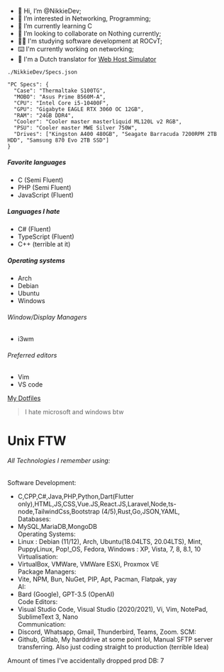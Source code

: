 - 👋 Hi, I’m @NikkieDev;
- 👀 I’m interested in Networking, Programming;
- 🌱 I’m currently learning C
- 💞️ I’m looking to collaborate on Nothing currently;
- 👩‍🎓 I'm studying software development at ROCvT;
- ⌨️ I'm currently working on networking;
- 💬 I'm a Dutch translator for [Web Host Simulator](https://ko-fi.com/WebHostSimulator)
  
`./NikkieDev/Specs.json`
```
"PC Specs": {
  "Case": "Thermaltake S100TG",
  "MOBO": "Asus Prime B560M-A",
  "CPU": "Intel Core i5-10400F",
  "GPU": "Gigabyte EAGLE RTX 3060 OC 12GB",
  "RAM": "24GB DDR4",
  "Cooler": "Cooler master masterliquid ML120L v2 RGB",
  "PSU": "Cooler master MWE Silver 750W",
  "Drives": ["Kingston A400 480GB", "Seagate Barracuda 7200RPM 2TB HDD", "Samsung 870 Evo 2TB SSD"]
}
```

##### Favorite languages
* C (Semi Fluent)
* PHP (Semi Fluent)
* JavaScript (Fluent)


##### Languages I hate
* C# (Fluent)
* TypeScript (Fluent)
* C++ (terrible at it)

##### Operating systems
* Arch
* Debian
* Ubuntu
* Windows

###### Window/Display Managers
* i3wm

###### Preferred editors
* Vim
* VS code

[My Dotfiles](https://github.com/NikkieDev/dotfiles)

> I hate microsoft and windows btw
# Unix FTW


###### All Technologies I remember using:
Software Development:
  * C,CPP,C#,Java,PHP,Python,Dart(Flutter only),HTML,JS,CSS,Vue.JS,React.JS,Laravel,Node,ts-node,TailwindCss,Bootstrap (4/5),Rust,Go,JSON,YAML,   
Databases:  
  * MySQL,MariaDB,MongoDB  
Operating Systems:  
  * Linux : Debian (11/12), Arch, Ubuntu(18.04LTS, 20.04LTS), Mint, PuppyLinux, Pop!_OS, Fedora, Windows : XP, Vista, 7, 8, 8.1, 10
Virtualisation:  
  * VirtualBox, VMWare, VMWare ESXi, Proxmox VE  
Package Managers:  
  * Vite, NPM, Bun, NuGet, PIP, Apt, Pacman, Flatpak, yay  
AI:  
  * Bard (Google), GPT-3.5 (OpenAI)  
Code Editors:  
  * Visual Studio Code, Visual Studio (2020/2021), Vi, Vim, NotePad, SublimeText 3, Nano  
Communication:
  * Discord, Whatsapp, Gmail, Thunderbird, Teams, Zoom.
SCM:  
  * Github, Gitlab, My harddrive at some point lol, Manual SFTP server transferring. Also just coding straight to production (terrible Idea)  

Amount of times I've accidentally dropped prod DB: 7
